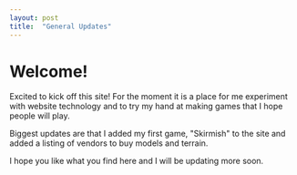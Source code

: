 ```yaml
---
layout: post
title:  "General Updates"
---
```


# Welcome!
Excited to kick off this site! For the moment it is a place for me experiment with website technology and to try my hand at making games that I hope people will play.

Biggest updates are that I added my first game, "Skirmish" to the site and added a listing of vendors to buy models and terrain.

I hope you like what you find here and I will be updating more soon.
